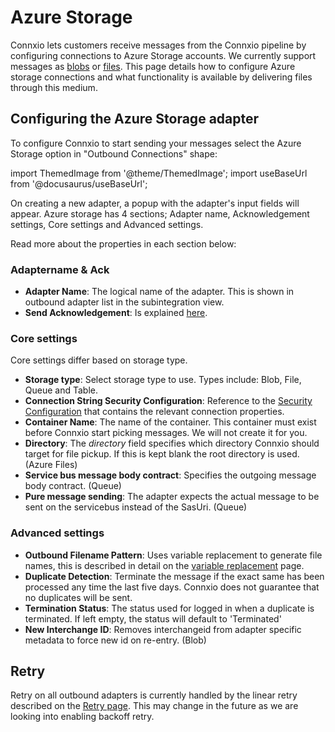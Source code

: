 # Azure Storage

Connxio lets customers receive messages from the Connxio pipeline by configuring connections to Azure Storage accounts. We currently support messages as [blobs](https://azure.microsoft.com/en-us/services/storage/blobs/) or [files](https://docs.microsoft.com/en-us/azure/storage/files/storage-how-to-create-file-share?tabs=azure-portal). This page details how to configure Azure storage connections and what functionality is available by delivering files through this medium.

## Configuring the Azure Storage adapter

To configure Connxio to start sending your messages select the Azure Storage option in "Outbound Connections" shape:

import ThemedImage from '@theme/ThemedImage';
import useBaseUrl from '@docusaurus/useBaseUrl';

<div style={{maxWidth: '400px'}}>
  <ThemedImage
    alt="data pickup interval"
    sources={{
      light: useBaseUrl('/img/docs/outbound/outbound-connection-light.webp'),
      dark: useBaseUrl('/img/docs/outbound/outbound-connection-dark.webp#dark-only'),
    }}
  />
</div>

On creating a new adapter, a popup with the adapter's input fields will appear.
Azure storage has 4 sections; Adapter name, Acknowledgement settings, Core settings and Advanced settings.

<div style={{maxWidth: '400px'}}>
  <ThemedImage
    alt="properties"
    sources={{
      light: useBaseUrl('/img/docs/outbound/sections-light.webp'),
      dark: useBaseUrl('/img/docs/outbound/sections-dark.webp#dark-only'),
    }}
  />
</div>

Read more about the properties in each section below:

### Adaptername & Ack

- **Adapter Name**: The logical name of the adapter. This is shown in outbound adapter list in the subintegration view.
- **Send Acknowledgement**: Is explained [here](/integrations/adapters/outbound/Acknowledgment).


### Core settings
Core settings differ based on storage type.
<div style={{maxWidth: '400px'}}>
  <ThemedImage
    alt="data pickup interval"
    sources={{
      light: useBaseUrl('/img/docs/outbound/azs-core-light.webp'),
      dark: useBaseUrl('/img/docs/outbound/azs-core-dark.webp#dark-only'),
    }}
  />
</div>

- **Storage type**: Select storage type to use. Types include: Blob, File, Queue and Table.
- **Connection String Security Configuration**: Reference to the [Security Configuration](/connxio-portal/security-configurations) that contains the relevant connection properties.
- **Container Name**: The name of the container. This container must exist before Connxio start picking messages. We will not create it for you.
- **Directory**: The *directory* field specifies which directory Connxio should target for file pickup. If this is kept blank the root directory is used. (Azure Files)
- **Service bus message body contract**: Specifies the outgoing message body contract. (Queue)
- **Pure message sending**: The adapter expects the actual message to be sent on the servicebus instead of the SasUri. (Queue)


### Advanced settings
<div style={{maxWidth: '400px'}}>
  <ThemedImage
    alt="data pickup interval"
    sources={{
      light: useBaseUrl('/img/docs/outbound/azs-advanced-light.webp'),
      dark: useBaseUrl('/img/docs/outbound/azs-advanced-dark.webp#dark-only'),
    }}
  />
</div>

- **Outbound Filename Pattern**: Uses variable replacement to generate file names, this is described in detail on the [variable replacement](/connxio-portal/variables/variable-replacement) page.
- **Duplicate Detection**: Terminate the message if the exact same has been processed any time the last five days. Connxio does not guarantee that no duplicates will be sent.
- **Termination Status**: The status used for logged in when a duplicate is terminated. If left empty, the status will default to 'Terminated'
- **New Interchange ID**: Removes interchangeid from adapter specific metadata to force new id on re-entry. (Blob)



## Retry

Retry on all outbound adapters is currently handled by the linear retry described on the [Retry page](/integrations/retry). This may change in the future as we are looking into enabling backoff retry.
